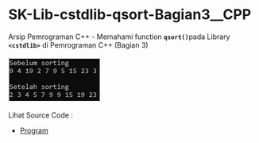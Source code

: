 # SK-Lib-cstdlib-qsort-Bagian3__CPP
Arsip Pemrograman C++ - Memahami function <code><b>qsort()</b></code>pada Library <code><b>&lt;cstdlib></b></code> di Pemrograman C++ (Bagian 3)<br><br>
<img src="https://github.com/RizkyKhapidsyah/SK-Lib-cstdlib-qsort-Bagian3__CPP/blob/master/SK-Lib-cstdlib-qsort-Bagian3__CPP/x64/result/001.PNG"><br><br>
Lihat Source Code : <br>
- <a href="https://github.com/RizkyKhapidsyah/SK-Lib-cstdlib-qsort-Bagian3__CPP/blob/master/SK-Lib-cstdlib-qsort-Bagian3__CPP/Source.cpp">Program</a>
